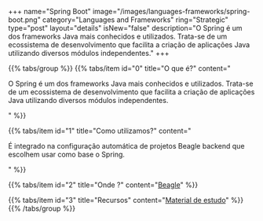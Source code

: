 +++
name="Spring Boot"
image="/images/languages-frameworks/spring-boot.png"
category="Languages and Frameworks"
ring="Strategic"
type="post"
layout="details"
isNew="false"
description="O Spring é um dos frameworks Java mais conhecidos e utilizados. Trata-se de um ecossistema de desenvolvimento que facilita a criação de aplicações Java utilizando diversos módulos independentes."
+++

{{% tabs/group %}}
  {{% tabs/item id="0" title="O que é?" content="<p>O Spring é um dos frameworks Java mais conhecidos e utilizados. Trata-se de um ecossistema de desenvolvimento que facilita a criação de aplicações Java utilizando diversos módulos independentes.</p>" %}}

  {{% tabs/item id="1" title="Como utilizamos?" content="<p>É integrado na configuração automática de projetos Beagle backend que escolhem usar como base o Spring.</p>" %}}

  {{% tabs/item id="2" title="Onde ?" content="<a href='https://usebeagle.io/' target='_blank'>Beagle</a>" %}}

  {{% tabs/item id="3" title="Recursos" content="<a href='https://spring.io/' target='_blank'>Material de estudo</a>" %}}
{{% /tabs/group %}}
